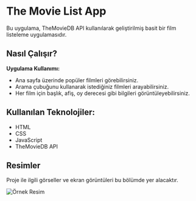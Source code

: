 # The Movie List App

Bu uygulama, TheMovieDB API kullanılarak geliştirilmiş basit bir film listeleme uygulamasıdır.

## Nasıl Çalışır?

 **Uygulama Kullanımı:**
   - Ana sayfa üzerinde popüler filmleri görebilirsiniz.
   - Arama çubuğunu kullanarak istediğiniz filmleri arayabilirsiniz.
   - Her film için başlık, afiş, oy derecesi gibi bilgileri görüntüleyebilirsiniz.

## Kullanılan Teknolojiler:

- HTML
- CSS
- JavaScript
- TheMovieDB API


## Resimler
Proje ile ilgili görseller ve ekran görüntüleri bu bölümde yer alacaktır.

![Örnek Resim](https://imgur.com/aUn3bce)

